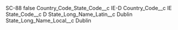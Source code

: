 <?xml version="1.0" encoding="UTF-8"?>
<CustomMetadata xmlns="http://soap.sforce.com/2006/04/metadata" xmlns:xsi="http://www.w3.org/2001/XMLSchema-instance" xmlns:xsd="http://www.w3.org/2001/XMLSchema">
    <label>SC-88</label>
    <protected>false</protected>
    <values>
        <field>Country_Code_State_Code__c</field>
        <value xsi:type="xsd:string">IE-D</value>
    </values>
    <values>
        <field>Country_Code__c</field>
        <value xsi:type="xsd:string">IE</value>
    </values>
    <values>
        <field>State_Code__c</field>
        <value xsi:type="xsd:string">D</value>
    </values>
    <values>
        <field>State_Long_Name_Latin__c</field>
        <value xsi:type="xsd:string">Dublin</value>
    </values>
    <values>
        <field>State_Long_Name_Local__c</field>
        <value xsi:type="xsd:string">Dublin</value>
    </values>
</CustomMetadata>
